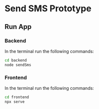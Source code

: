 # Send SMS Prototype

## Run App
### Backend

In the terminal run the following commands:

```bash
cd backend
node sendSms
```

### Frontend

In the terminal run the following commands:

```bash
cd frontend
npx serve
```